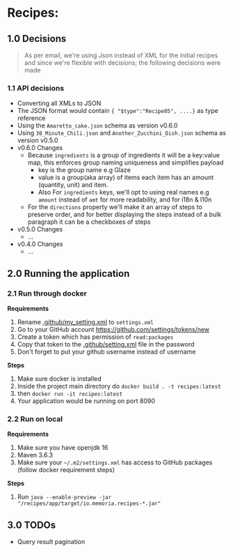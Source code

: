 # Recipes:

## 1.0 Decisions

> As per email, we're using Json instead of XML for the initial recipes and since we're flexible with decisions;
> the following decisions were made

### 1.1 API decisions

* Converting all XMLs to JSON
* The JSON format would contain `{ "$type":"Recipe05", ....}` as type reference
* Using the `Amaretto_cake.json` schema as version v0.6.0
* Using `30_Minute_Chili.json` and `Another_Zucchini_Dish.json` schema as version v0.5.0
* v0.6.0 Changes
    * Because `ingredients` is a group of ingredients it will be a key:value map, this enforces group naming uniqueness
      and simplifies payload
        * key is the group name e.g Glaze
        * value is a group(aka array) of items each item has an amount (quantity, unit) and item.
        * Also For `ingredients` keys, we'll opt to using real names e.g `amount` instead of `amt` for more readability,
          and for i18n & l10n
    * For the `directions` property we'll make it an array of steps to preserve order, and for better displaying the
      steps instead of a bulk paragraph it can be a checkboxes of steps
* v0.5.0 Changes
    * ...
* v0.4.0 Changes
    * ...

## 2.0 Running the application

### 2.1 Run through docker

**Requirements**

1. Rename [.github/my_setting.xml](.github/my_settings.xml) to `settings.xml`
2. Go to your GitHub account https://github.com/settings/tokens/new
3. Create a token which has permission of `read:packages`
4. Copy that token to the [.github/setting.xml](.github/settings.xml) file in the password
5. Don't forget to put your github username instead of username

**Steps**

1. Make sure docker is installed
2. Inside the project main directory do `docker build . -t recipes:latest`
3. then `docker run -it recipes:latest`
4. Your application would be running on port 8090

### 2.2 Run on local

**Requirements**

1. Make sure you have openjdk 16
2. Maven 3.6.3
3. Make sure your `~/.m2/settings.xml` has access to GitHub packages (follow docker requirement steps)

**Steps**

1. Run `java --enable-preview -jar "/recipes/app/target/io.memoria.recipes-*.jar"`

## 3.0 TODOs

* Query result pagination
